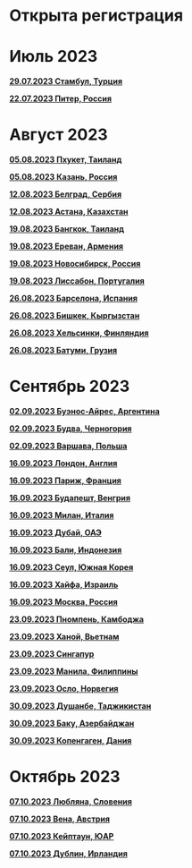 # Открыта регистрация

# Июль 2023 

**[29.07.2023 Стамбул, Турция](https://t.me/peredelanoconf_istanbul)**

**[22.07.2023 Питер, Россия](https://t.me/piter_meetup)**

# Август 2023

**[05.08.2023 Пхукет, Таиланд](https://t.me/peredelanoconf)**

**[05.08.2023 Казань, Россия](https://t.me/meetup_kazan)**

**[12.08.2023 Белград, Сербия](https://t.me/peredelanoconfbelgrade)**

**[12.08.2023 Астана, Казахстан](https://t.me/peredelano_Astana)**

**[19.08.2023 Бангкок, Таиланд](https://t.me/peredelanoconf_bangkok)**

**[19.08.2023 Ереван, Армения](https://t.me/peredelanoconfyerevan)**

**[19.08.2023 Новосибирск, Россия](https://t.me/NskDevMeetup)**

**[19.08.2023 Лиссабон, Португалия](https://t.me/peredelanoconflisbon)**

**[26.08.2023 Барселона, Испания](https://t.me/peredelanoconfbarcelona)**

**[26.08.2023 Бишкек, Кыргызстан](https://t.me/peredelanoconf_bishkek)**

**[26.08.2023 Хельсинки, Финляндия](https://t.me/peredelanoconfhelsinki)**

**[26.08.2023 Батуми, Грузия](https://t.me/peredelano_batumi)**

# Сентябрь 2023

**[02.09.2023 Буэнос-Айрес, Аргентина](https://t.me/peredelanoconfargentina)**

**[02.09.2023 Будва, Черногория](https://t.me/peredelanoconf_montenegro)**

**[02.09.2023 Варшава, Польша](https://t.me/peredelanoconf_warsaw)**

**[16.09.2023 Лондон, Англия](https://t.me/peredelanoconf_england)**

**[16.09.2023 Париж, Франция](https://t.me/peredelano_France)**

**[16.09.2023 Будапешт, Венгрия](https://t.me/peredelanoconf_hungary)**

**[16.09.2023 Милан, Италия](https://t.me/peredelano_milan)**

**[16.09.2023 Дубай, ОАЭ](https://t.me/peredelanoconf_dubai)**

**[16.09.2023 Бали, Индонезия](https://t.me/peredelano_bali)**

**[16.09.2023 Сеул, Южная Корея](https://t.me/peredelano_seoul)**

**[16.09.2023 Хайфа, Израиль](https://t.me/peredelano_israel)**

**[16.09.2023 Москва, Россия](https://t.me/moscow_meetup)**

**[23.09.2023 Пномпень, Камбоджа](https://t.me/peredelano_phnompenh)**

**[23.09.2023 Ханой, Вьетнам](https://t.me/Peredelanoconfvietnam)**

**[23.09.2023 Сингапур](https://t.me/peredelano_singapore)**

**[23.09.2023 Манила, Филиппины](https://t.me/peredelano_maynila)**

**[23.09.2023 Осло, Норвегия](https://t.me/peredelano_oslo)**

**[30.09.2023 Душанбе, Таджикистан](https://t.me/peredelano_dushanbe)**

**[30.09.2023 Баку, Азербайджан](https://t.me/peredelanoconfbaku)**

**[30.09.2023 Копенгаген, Дания](https://t.me/peredelano_copenhagen)**

# Октябрь 2023

**[07.10.2023 Любляна, Словения](https://t.me/peredelano_slovenia)**

**[07.10.2023 Вена, Австрия](https://t.me/peredelano_vienna)**

**[07.10.2023 Кейптаун, ЮАР](https://t.me/peredelano_capetown)**

**[07.10.2023 Дублин, Ирландия](https://t.me/peredelano_dublin)**
